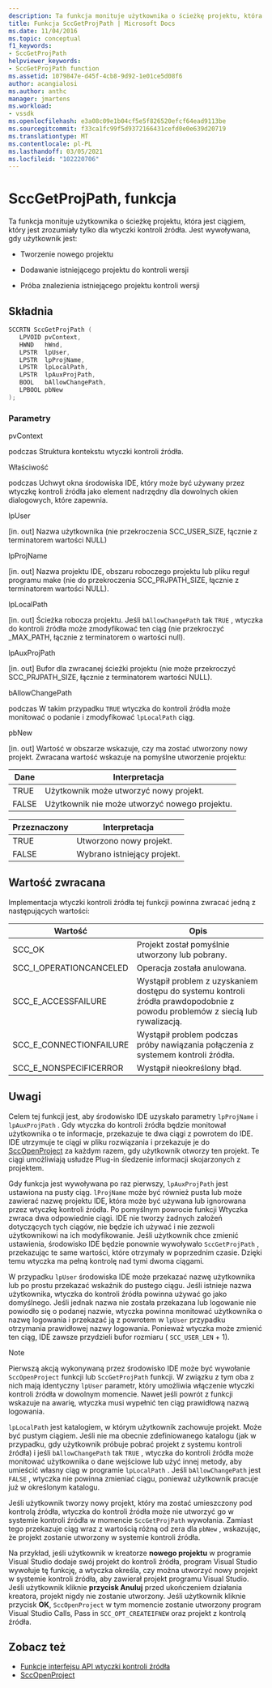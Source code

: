 ```yaml
---
description: Ta funkcja monituje użytkownika o ścieżkę projektu, która jest ciągiem, który jest zrozumiały tylko dla wtyczki kontroli źródła.
title: Funkcja SccGetProjPath | Microsoft Docs
ms.date: 11/04/2016
ms.topic: conceptual
f1_keywords:
- SccGetProjPath
helpviewer_keywords:
- SccGetProjPath function
ms.assetid: 1079847e-d45f-4cb8-9d92-1e01ce5d08f6
author: acangialosi
ms.author: anthc
manager: jmartens
ms.workload:
- vssdk
ms.openlocfilehash: e3a08c09e1b04cf5e5f826520efcf64ead9113be
ms.sourcegitcommit: f33ca1fc99f5d9372166431cefd0e0e639d20719
ms.translationtype: MT
ms.contentlocale: pl-PL
ms.lasthandoff: 03/05/2021
ms.locfileid: "102220706"
---
```

# <a name="sccgetprojpath-function"></a>SccGetProjPath, funkcja
Ta funkcja monituje użytkownika o ścieżkę projektu, która jest ciągiem, który jest zrozumiały tylko dla wtyczki kontroli źródła. Jest wywoływana, gdy użytkownik jest:

- Tworzenie nowego projektu

- Dodawanie istniejącego projektu do kontroli wersji

- Próba znalezienia istniejącego projektu kontroli wersji

## <a name="syntax"></a>Składnia

```cpp
SCCRTN SccGetProjPath (
   LPVOID pvContext,
   HWND   hWnd,
   LPSTR  lpUser,
   LPSTR  lpProjName,
   LPSTR  lpLocalPath,
   LPSTR  lpAuxProjPath,
   BOOL   bAllowChangePath,
   LPBOOL pbNew
);
```

### <a name="parameters"></a>Parametry
 pvContext

podczas Struktura kontekstu wtyczki kontroli źródła.

 Właściwość

podczas Uchwyt okna środowiska IDE, który może być używany przez wtyczkę kontroli źródła jako element nadrzędny dla dowolnych okien dialogowych, które zapewnia.

 lpUser

[in. out] Nazwa użytkownika (nie przekroczenia SCC_USER_SIZE, łącznie z terminatorem wartości NULL)

 lpProjName

[in. out] Nazwa projektu IDE, obszaru roboczego projektu lub pliku reguł programu make (nie do przekroczenia SCC_PRJPATH_SIZE, łącznie z terminatorem wartości NULL).

 lpLocalPath

[in. out] Ścieżka robocza projektu. Jeśli `bAllowChangePath` tak `TRUE` , wtyczka do kontroli źródła może zmodyfikować ten ciąg (nie przekroczyć _MAX_PATH, łącznie z terminatorem o wartości null).

 lpAuxProjPath

[in. out] Bufor dla zwracanej ścieżki projektu (nie może przekroczyć SCC_PRJPATH_SIZE, łącznie z terminatorem wartości NULL).

 bAllowChangePath

podczas W takim przypadku `TRUE` wtyczka do kontroli źródła może monitować o podanie i zmodyfikować `lpLocalPath` ciąg.

 pbNew

[in. out] Wartość w obszarze wskazuje, czy ma zostać utworzony nowy projekt. Zwracana wartość wskazuje na pomyślne utworzenie projektu:

|Dane|Interpretacja|
|--------------|--------------------|
|TRUE|Użytkownik może utworzyć nowy projekt.|
|FALSE|Użytkownik nie może utworzyć nowego projektu.|

|Przeznaczony|Interpretacja|
|--------------|--------------------|
|TRUE|Utworzono nowy projekt.|
|FALSE|Wybrano istniejący projekt.|

## <a name="return-value"></a>Wartość zwracana
 Implementacja wtyczki kontroli źródła tej funkcji powinna zwracać jedną z następujących wartości:

|Wartość|Opis|
|-----------|-----------------|
|SCC_OK|Projekt został pomyślnie utworzony lub pobrany.|
|SCC_I_OPERATIONCANCELED|Operacja została anulowana.|
|SCC_E_ACCESSFAILURE|Wystąpił problem z uzyskaniem dostępu do systemu kontroli źródła prawdopodobnie z powodu problemów z siecią lub rywalizacją.|
|SCC_E_CONNECTIONFAILURE|Wystąpił problem podczas próby nawiązania połączenia z systemem kontroli źródła.|
|SCC_E_NONSPECIFICERROR|Wystąpił nieokreślony błąd.|

## <a name="remarks"></a>Uwagi
 Celem tej funkcji jest, aby środowisko IDE uzyskało parametry `lpProjName` i `lpAuxProjPath` . Gdy wtyczka do kontroli źródła będzie monitował użytkownika o te informacje, przekazuje te dwa ciągi z powrotem do IDE. IDE utrzymuje te ciągi w pliku rozwiązania i przekazuje je do [SccOpenProject](../extensibility/sccopenproject-function.md) za każdym razem, gdy użytkownik otworzy ten projekt. Te ciągi umożliwiają usłudze Plug-in śledzenie informacji skojarzonych z projektem.

 Gdy funkcja jest wywoływana po raz pierwszy, `lpAuxProjPath` jest ustawiona na pusty ciąg. `lProjName` może być również pusta lub może zawierać nazwę projektu IDE, która może być używana lub ignorowana przez wtyczkę kontroli źródła. Po pomyślnym powrocie funkcji Wtyczka zwraca dwa odpowiednie ciągi. IDE nie tworzy żadnych założeń dotyczących tych ciągów, nie będzie ich używać i nie zezwoli użytkownikowi na ich modyfikowanie. Jeśli użytkownik chce zmienić ustawienia, środowisko IDE będzie ponownie wywoływało `SccGetProjPath` , przekazując te same wartości, które otrzymały w poprzednim czasie. Dzięki temu wtyczka ma pełną kontrolę nad tymi dwoma ciągami.

 W przypadku `lpUser` środowiska IDE może przekazać nazwę użytkownika lub po prostu przekazać wskaźnik do pustego ciągu. Jeśli istnieje nazwa użytkownika, wtyczka do kontroli źródła powinna używać go jako domyślnego. Jeśli jednak nazwa nie została przekazana lub logowanie nie powiodło się o podanej nazwie, wtyczka powinna monitować użytkownika o nazwę logowania i przekazać ją z powrotem w `lpUser` przypadku otrzymania prawidłowej nazwy logowania. Ponieważ wtyczka może zmienić ten ciąg, IDE zawsze przydzieli bufor rozmiaru ( `SCC_USER_LEN` + 1).

> [!NOTE]
> Pierwszą akcją wykonywaną przez środowisko IDE może być wywołanie `SccOpenProject` funkcji lub `SccGetProjPath` funkcji. W związku z tym oba z nich mają identyczny `lpUser` parametr, który umożliwia włączenie wtyczki kontroli źródła w dowolnym momencie. Nawet jeśli powrót z funkcji wskazuje na awarię, wtyczka musi wypełnić ten ciąg prawidłową nazwą logowania.

 `lpLocalPath` jest katalogiem, w którym użytkownik zachowuje projekt. Może być pustym ciągiem. Jeśli nie ma obecnie zdefiniowanego katalogu (jak w przypadku, gdy użytkownik próbuje pobrać projekt z systemu kontroli źródła) i jeśli `bAllowChangePath` tak `TRUE` , wtyczka do kontroli źródła może monitować użytkownika o dane wejściowe lub użyć innej metody, aby umieścić własny ciąg w programie `lpLocalPath` . Jeśli `bAllowChangePath` jest `FALSE` , wtyczka nie powinna zmieniać ciągu, ponieważ użytkownik pracuje już w określonym katalogu.

 Jeśli użytkownik tworzy nowy projekt, który ma zostać umieszczony pod kontrolą źródła, wtyczka do kontroli źródła może nie utworzyć go w systemie kontroli źródła w momencie `SccGetProjPath` wywołania. Zamiast tego przekazuje ciąg wraz z wartością różną od zera dla `pbNew` , wskazując, że projekt zostanie utworzony w systemie kontroli źródła.

 Na przykład, jeśli użytkownik w kreatorze **nowego projektu** w programie Visual Studio dodaje swój projekt do kontroli źródła, program Visual Studio wywołuje tę funkcję, a wtyczka określa, czy można utworzyć nowy projekt w systemie kontroli źródła, aby zawierał projekt programu Visual Studio. Jeśli użytkownik kliknie **przycisk Anuluj** przed ukończeniem działania kreatora, projekt nigdy nie zostanie utworzony. Jeśli użytkownik kliknie przycisk **OK**, `SccOpenProject` w tym momencie zostanie utworzony program Visual Studio Calls, Pass in `SCC_OPT_CREATEIFNEW` oraz projekt z kontrolą źródła.

## <a name="see-also"></a>Zobacz też
- [Funkcje interfejsu API wtyczki kontroli źródła](../extensibility/source-control-plug-in-api-functions.md)
- [SccOpenProject](../extensibility/sccopenproject-function.md)
